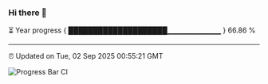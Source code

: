 ### Hi there 👋

⏳ Year progress { ████████████████████▁▁▁▁▁▁▁▁▁▁ } 66.86 %

---

⏰ Updated on Tue, 02 Sep 2025 00:55:21 GMT

![Progress Bar CI](https://github.com/Shyam-Makwana/GitHub-Actions-Demo/workflows/Progress%20Bar%20CI/badge.svg)
